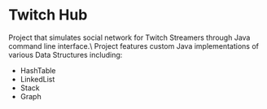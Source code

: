 # Twitch Hub
Project that simulates social network for Twitch Streamers through Java command line interface.\\
Project features custom Java implementations of various Data Structures including:
- HashTable
- LinkedList
- Stack
- Graph
